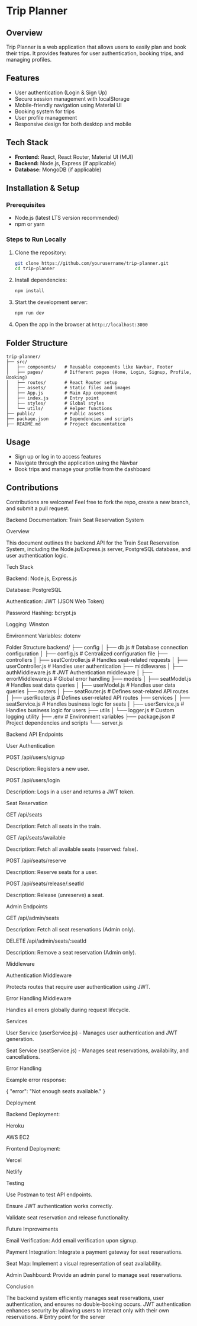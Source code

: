 # Trip Planner

## Overview
Trip Planner is a web application that allows users to easily plan and book their trips. It provides features for user authentication, booking trips, and managing profiles.

## Features
- User authentication (Login & Sign Up)
- Secure session management with localStorage
- Mobile-friendly navigation using Material UI
- Booking system for trips
- User profile management
- Responsive design for both desktop and mobile

## Tech Stack
- **Frontend:** React, React Router, Material UI (MUI)
- **Backend:** Node.js, Express (if applicable)
- **Database:** MongoDB (if applicable)

## Installation & Setup
### Prerequisites
- Node.js (latest LTS version recommended)
- npm or yarn

### Steps to Run Locally
1. Clone the repository:
   ```sh
   git clone https://github.com/yourusername/trip-planner.git
   cd trip-planner
   ```
2. Install dependencies:
   ```sh
   npm install
   ```
3. Start the development server:
   ```sh
   npm run dev
   ```
4. Open the app in the browser at `http://localhost:3000`

## Folder Structure
```
trip-planner/
├── src/
│   ├── components/   # Reusable components like Navbar, Footer
│   ├── pages/        # Different pages (Home, Login, Signup, Profile, Booking)
│   ├── routes/       # React Router setup
│   ├── assets/       # Static files and images
│   ├── App.js        # Main App component
│   ├── index.js      # Entry point
│   ├── styles/       # Global styles
│   └── utils/        # Helper functions
├── public/           # Public assets
├── package.json      # Dependencies and scripts
├── README.md         # Project documentation
```

## Usage
- Sign up or log in to access features
- Navigate through the application using the Navbar
- Book trips and manage your profile from the dashboard

## Contributions
Contributions are welcome! Feel free to fork the repo, create a new branch, and submit a pull request.



Backend Documentation: Train Seat Reservation System

Overview

This document outlines the backend API for the Train Seat Reservation System, including the Node.js/Express.js server, PostgreSQL database, and user authentication logic.

Tech Stack

Backend: Node.js, Express.js

Database: PostgreSQL

Authentication: JWT (JSON Web Token)

Password Hashing: bcrypt.js

Logging: Winston

Environment Variables: dotenv

Folder Structure
backend/
├── config
│   ├── db.js            # Database connection configuration
│   ├── config.js        # Centralized configuration file
├── controllers
│   ├── seatController.js # Handles seat-related requests
│   ├── userController.js # Handles user authentication
├── middlewares
│   ├── authMiddleware.js # JWT Authentication middleware
│   ├── errorMiddleware.js # Global error handling
├── models
│   ├── seatModel.js      # Handles seat data queries
│   ├── userModel.js      # Handles user data queries
├── routers
│   ├── seatRouter.js     # Defines seat-related API routes
│   ├── userRouter.js     # Defines user-related API routes
├── services
│   ├── seatService.js    # Handles business logic for seats
│   ├── userService.js    # Handles business logic for users
├── utils
│   └── logger.js         # Custom logging utility
├── .env                  # Environment variables
├── package.json          # Project dependencies and scripts
└── server.js    


Backend API Endpoints

User Authentication

POST /api/users/signup

Description: Registers a new user.

POST /api/users/login

Description: Logs in a user and returns a JWT token.

Seat Reservation

GET /api/seats

Description: Fetch all seats in the train.

GET /api/seats/available

Description: Fetch all available seats (reserved: false).

POST /api/seats/reserve

Description: Reserve seats for a user.

POST /api/seats/release/:seatId

Description: Release (unreserve) a seat.

Admin Endpoints

GET /api/admin/seats

Description: Fetch all seat reservations (Admin only).

DELETE /api/admin/seats/:seatId

Description: Remove a seat reservation (Admin only).

Middleware

Authentication Middleware

Protects routes that require user authentication using JWT.

Error Handling Middleware

Handles all errors globally during request lifecycle.

Services

User Service (userService.js) - Manages user authentication and JWT generation.

Seat Service (seatService.js) - Manages seat reservations, availability, and cancellations.

Error Handling

Example error response:

{
  "error": "Not enough seats available."
}

Deployment

Backend Deployment:

Heroku

AWS EC2

Frontend Deployment:

Vercel

Netlify

Testing

Use Postman to test API endpoints.

Ensure JWT authentication works correctly.

Validate seat reservation and release functionality.

Future Improvements

Email Verification: Add email verification upon signup.

Payment Integration: Integrate a payment gateway for seat reservations.

Seat Map: Implement a visual representation of seat availability.

Admin Dashboard: Provide an admin panel to manage seat reservations.

Conclusion

The backend system efficiently manages seat reservations, user authentication, and ensures no double-booking occurs. JWT authentication enhances security by allowing users to interact only with their own reservations.         # Entry point for the server
